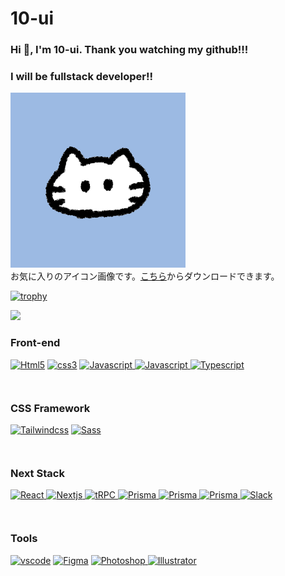 # 10-ui

### Hi 👋, I'm 10-ui. Thank you watching my github!!!

### I will be fullstack developer!!

![アイコン画像](prof_cat.png)  
お気に入りのアイコン画像です。[こちら](https://hiyokoyarou.com/icon-cat/)からダウンロードできます。

[![trophy](https://github-profile-trophy.vercel.app/?username=10-ui)](https://github.com/ryo-ma/github-profile-trophy)

[![](http://github-profile-summary-cards.vercel.app/api/cards/profile-details?username=10-ui&theme=dracula)](https://github.com/vn7n24fzkq/github-profile-summary-cards)

 <div class="container">
      <section class="group">
        <h3>Front-end</h3>
        <div class="images" style="height: 45px">
          <a
            href="https://html.spec.whatwg.org/"
            target="_blank"
            rel="noopener noreferrer"
            ><img
              src="https://skillicons.dev/icons?i=html"
              alt="Html5"
              width="45"
              height="45"
          /></a>
          <a
            href="https://developer.mozilla.org/ja/docs/Web/CSS/Reference"
            target="_blank"
            rel="noopener noreferrer"
            ><img
              src="https://skillicons.dev/icons?i=css"
              alt="css3"
              width="45"
              height="45"
          /></a>
          <a
            href="https://jquery.com/"
            target="_blank"
            rel="noopener noreferrer"
            ><img
              src="https://skillicons.dev/icons?i=jquery"
              alt="Javascript"
              width="45"
              height="45" />
          </a>
          <a
            href="https://developer.mozilla.org/ja/docs/Web/JavaScript"
            target="_blank"
            rel="noopener noreferrer"
            ><img
              src="https://skillicons.dev/icons?i=js"
              alt="Javascript"
              width="45"
              height="45" />
          </a>
          <a
            href="https://www.typescriptlang.org/"
            target="_blank"
            rel="noopener noreferrer"
            ><img
              src="https://skillicons.dev/icons?i=ts"
              alt="Typescript"
              width="45"
              height="45" />
          </a>
        </div>
      </section>
      <section class="group">
        <h3>CSS Framework</h3>
        <div class="images" style="height: 45px">
          <a
            href="https://tailwindcss.com/"
            target="_blank"
            rel="noopener noreferrer"
            ><img
              src="https://skillicons.dev/icons?i=tailwind"
              alt="Tailwindcss"
              width="45"
              height="45"
          /></a>
          <a
            href="https://sass-lang.com/"
            target="_blank"
            rel="noopener noreferrer"
            ><img
              src="https://skillicons.dev/icons?i=sass"
              alt="Sass"
              width="45"
              height="45"
          /></a>
        </div>
      </section>
      <section class="group">
        <h3>Next Stack</h3>
        <div class="images" style="height: 45px">
          <a
            href="https://react.dev/"
            target="_blank"
            rel="noopener noreferrer"
            ><img
              src="https://skillicons.dev/icons?i=react"
              alt="React"
              width="45"
              height="45" />
          </a>
          <a
            href="https://nextjs.org/"
            target="_blank"
            rel="noopener noreferrer"
            ><img
              src="https://skillicons.dev/icons?i=nextjs"
              alt="Nextjs"
              width="45"
              height="45" />
          </a>
          <a
            href="https://trpc.io/"
            target="_blank"
            rel="noopener noreferrer"
            ><img
              src="https://trpc.io/img/logo.svg"
              alt="tRPC"
              width="45"
              height="45" />
          </a>
          <a
            href="https://www.prisma.io"
            target="_blank"
            rel="noopener noreferrer"
            ><img
              src="https://skillicons.dev/icons?i=prisma"
              alt="Prisma"
              width="45"
              height="45" />
          </a>
          <a
            href="https://supabase.com/"
            target="_blank"
            rel="noopener noreferrer"
            ><img
              src="https://skillicons.dev/icons?i=supabase"
              alt="Prisma"
              width="45"
              height="45" />
          </a>
          <a
            href="hhttps://vercel.com/"
            target="_blank"
            rel="noopener noreferrer"
            ><img
              src="https://skillicons.dev/icons?i=vercel"
              alt="Prisma"
              width="45"
              height="45" />
          </a>
          <a
            href="https://ja.vitejs.dev/"
            target="_blank"
            rel="noopener noreferrer"
            ><img
              src="https://skillicons.dev/icons?i=vite"
              alt="Slack"
              width="45"
              height="45" />
          </a>
        </div>
      </section>
      <section class="group">
        <h3>Tools</h3>
        <div class="images" style="height: 45px">
          <a
            href="https://code.visualstudio.com/"
            target="_blank"
            rel="noopener noreferrer"
            ><img
              src="https://skillicons.dev/icons?i=vscode"
              alt="vscode"
              width="45"
              height="45"
          /></a>
          <a
            href="https://www.figma.com/ja/"
            target="_blank"
            rel="noopener noreferrer"
            ><img
              src="https://skillicons.dev/icons?i=figma"
              alt="Figma"
              width="45"
              height="45"
          /></a>
          <a
            href="https://www.adobe.com/jp/products/photoshop.html"
            target="_blank"
            rel="noopener noreferrer"
            ><img
              src="https://skillicons.dev/icons?i=photoshop"
              alt="Photoshop"
              width="45"
              height="45" />
          </a>
          <a
            href="https://www.adobe.com/jp/products/illustrator.html"
            target="_blank"
            rel="noopener noreferrer"
            ><img
              src="https://skillicons.dev/icons?i=illustrator"
              alt="Illustrator"
              width="45"
              height="45" />
          </a>
        </div>
      </section>
    </div>
